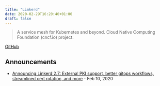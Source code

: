 ```yaml
---
title: "Linkerd"
date: 2020-02-29T16:20:40+01:00
draft: false
---
```


> A service mesh for Kubernetes and beyond. Cloud Native Computing Foundation (cncf.io) project.

[GitHub](https://github.com/linkerd/)

## Announcements

- [Announcing Linkerd 2.7: External PKI support, better gitops workflows, streamlined cert rotation, and more](https://linkerd.io/2020/02/10/announcing-linkerd-2.7/) - Feb 10, 2020
